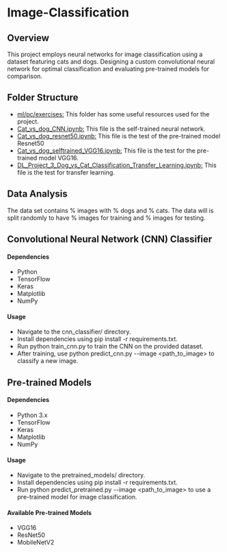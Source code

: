 
# Image-Classification
## Overview
This project employs neural networks for image classification using a dataset featuring cats and dogs. Designing a custom convolutional neural network for optimal classification and evaluating pre-trained models for comparison.

## Folder Structure
* [ml/pc/exercises:](https://github.com/CaseySobon/Image-classification/tree/main/ml/pc/exercises) This folder has some useful resources used for the project.
* [Cat_vs_dog_CNN.ipynb:](https://github.com/CaseySobon/Image-classification/blob/main/Cat_vs_dog_CNN.ipynb) This file is the self-trained neural network.
* [Cat_vs_dog_resnet50.ipynb:](https://github.com/CaseySobon/Image-classification/blob/main/Cat_vs_dog_resnet50.ipynb) This file is the test of the pre-trained model Resnet50
* [Cat_vs_dog_selftrained_VGG16.ipynb:](https://github.com/CaseySobon/Image-classification/blob/main/Cat_vs_dog_selftrained_VGG16.ipynb) This file is the test for the pre-trained model VGG16.
* [DL_Project_3_Dog_vs_Cat_Classification_Transfer_Learning.ipynb:](https://github.com/CaseySobon/Image-classification/blob/main/Cat_vs_dog_selftrained_VGG16.ipynb) This file is the test for transfer learning.

## Data Analysis

The data set contains % images with % dogs and % cats.
The data will is split randomly to have % images for training and % images for testing.

## Convolutional Neural Network (CNN) Classifier
#### Dependencies
* Python 
* TensorFlow
* Keras
* Matplotlib
* NumPy

#### Usage
* Navigate to the cnn_classifier/ directory.
* Install dependencies using pip install -r requirements.txt.
* Run python train_cnn.py to train the CNN on the provided dataset.
* After training, use python predict_cnn.py --image <path_to_image> to classify a new image.

## Pre-trained Models
#### Dependencies
* Python 3.x
* TensorFlow
* Keras
* Matplotlib
* NumPy

#### Usage
* Navigate to the pretrained_models/ directory.
* Install dependencies using pip install -r requirements.txt.
* Run python predict_pretrained.py --image <path_to_image> to use a pre-trained model for image classification.

#### Available Pre-trained Models
* VGG16
* ResNet50
* MobileNetV2

